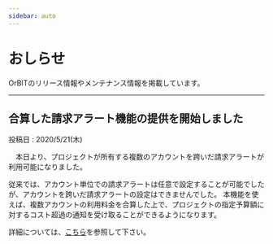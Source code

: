 ```yaml
---
sidebar: auto
---
```


# おしらせ
OrBITのリリース情報やメンテナンス情報を掲載しています。

---

## 合算した請求アラート機能の提供を開始しました
<Badge text="リリース情報" type="tip" vertical="bottom"/>
<Badge text="AWS" type="tip" vertical="bottom"/>
投稿日 : 2020/5/21(木)

　本日より、プロジェクトが所有する複数のアカウントを跨いだ請求アラートが利用可能になりました。

従来では、アカウント単位での請求アラートは任意で設定することが可能でしたが、アカウントを跨いだ請求アラートの設定はできませんでした。
本機能を使えば、複数アカウントの利用料金を合算した上で、プロジェクトの指定予算額に対するコスト超過の通知を受け取ることができるようになります。

詳細については、[こちら](/guide/aws/tutorial/project-budget-alert.html)を参照して下さい。

<br><br>
<Footer/>